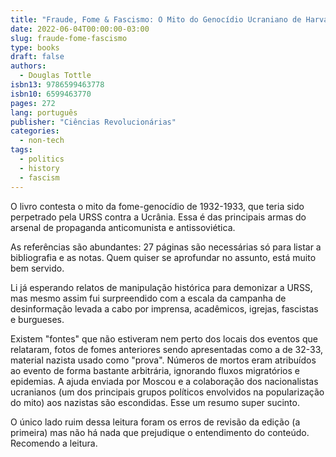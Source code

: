 ```yaml
---
title: "Fraude, Fome & Fascismo: O Mito do Genocídio Ucraniano de Harvard à Hitler"
date: 2022-06-04T00:00:00-03:00
slug: fraude-fome-fascismo
type: books
draft: false
authors:
  - Douglas Tottle
isbn13: 9786599463778
isbn10: 6599463770
pages: 272
lang: português
publisher: "Ciências Revolucionárias"
categories:
  - non-tech
tags:
  - politics
  - history
  - fascism
---
```

O livro contesta o mito da fome-genocídio de 1932-1933, que teria sido perpetrado pela URSS contra a Ucrânia. Essa é das principais armas do arsenal de propaganda anticomunista e antissoviética.

As referências são abundantes: 27 páginas são necessárias só para listar a bibliografia e as notas. Quem quiser se aprofundar no assunto, está muito bem servido.

Li já esperando relatos de manipulação histórica para demonizar a URSS, mas mesmo assim fui surpreendido com a escala da campanha de desinformação levada a cabo por imprensa, acadêmicos, igrejas, fascistas e burgueses.

Existem "fontes" que não estiveram nem perto dos locais dos eventos que relataram, fotos de fomes anteriores sendo apresentadas como a de 32-33, material nazista usado como "prova". Números de mortos eram atribuídos ao evento de forma bastante arbitrária, ignorando fluxos migratórios e epidemias. A ajuda enviada por Moscou e a colaboração dos nacionalistas ucranianos (um dos principais grupos políticos envolvidos na popularização do mito) aos nazistas são escondidas. Esse um resumo super sucinto.

O único lado ruim dessa leitura foram os erros de revisão da edição (a primeira) mas não há nada que prejudique o entendimento do conteúdo. Recomendo a leitura.
